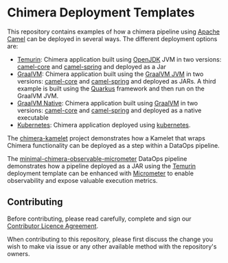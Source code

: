 # Chimera Deployment Templates

This repository contains examples of how a chimera pipeline using [Apache Camel](https://camel.apache.org/) can be deployed in several ways.
The different deployment options are:

- [Temurin](./Temurin/): Chimera application built using [OpenJDK](https://openjdk.org/) JVM in two versions: [camel-core](./Temurin/example) and [camel-spring](./Temurin/example-spring) and deployed as a Jar
- [GraalVM](./GraalVM/): Chimera application built using the [GraalVM JVM](https://www.graalvm.org/) in two versions: [camel-core](./GraalVM/example) and [camel-spring](./GraalVM/example-spring) and deployed as JARs. A third example is built using the [Quarkus](https://quarkus.io/) framework and then run on the GraalVM JVM.
- [GraalVM Native](./GraalVM-Native/): Chimera application built using [GraalVM](https://www.graalvm.org/) in two versions: [camel-core](./GraalVM-Native/example) and [camel-spring](./GraalVM-Native/example-spring) and deployed as a native executable
- [Kubernetes](./Kubernetes/): Chimera application deployed using [kubernetes](https://kubernetes.io/).

The [chimera-kamelet](./chimera-kamelet/) project demonstrates how a Kamelet that wraps Chimera functionality can be deployed as a step within a DataOps pipeline.

The [minimal-chimera-observable-micrometer](./minimal-chimera-observable-micrometer/) DataOps pipeline demonstrates how a pipeline deployed as a JAR using the [Temurin](./Temurin/) deployment template can be enhanced with [Micrometer](https://micrometer.io/) to enable observability and expose valuable execution metrics.

## Contributing

Before contributing, please read carefully, complete and sign our [Contributor Licence Agreement](https://github.com/cefriel/contributing/blob/main/contributor-license-agreement.pdf). 

When contributing to this repository, please first discuss the change you wish to make via issue or any other available method with the repository's owners.
